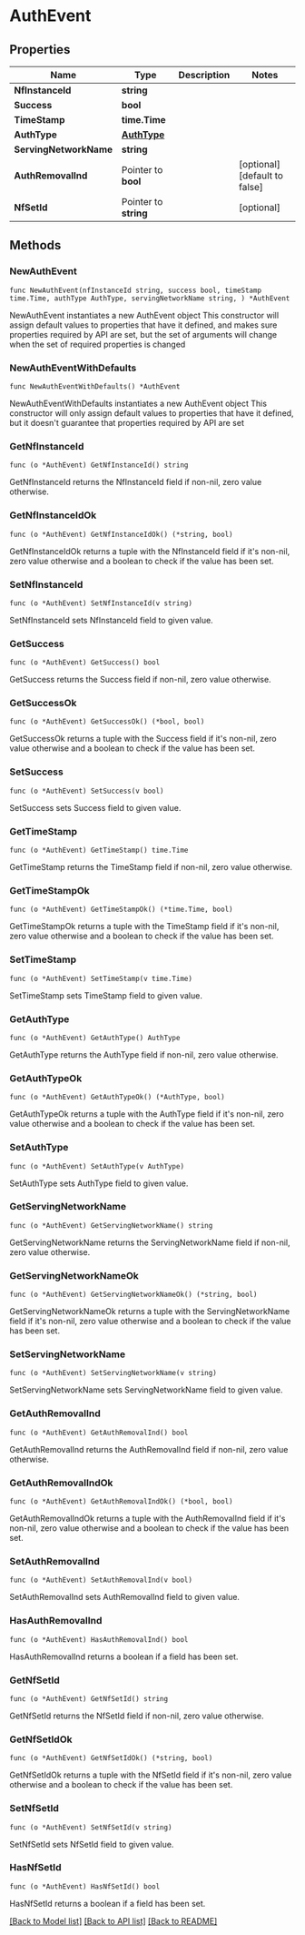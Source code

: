 # AuthEvent

## Properties

Name | Type | Description | Notes
------------ | ------------- | ------------- | -------------
**NfInstanceId** | **string** |  | 
**Success** | **bool** |  | 
**TimeStamp** | **time.Time** |  | 
**AuthType** | [**AuthType**](AuthType.md) |  | 
**ServingNetworkName** | **string** |  | 
**AuthRemovalInd** | Pointer to **bool** |  | [optional] [default to false]
**NfSetId** | Pointer to **string** |  | [optional] 

## Methods

### NewAuthEvent

`func NewAuthEvent(nfInstanceId string, success bool, timeStamp time.Time, authType AuthType, servingNetworkName string, ) *AuthEvent`

NewAuthEvent instantiates a new AuthEvent object
This constructor will assign default values to properties that have it defined,
and makes sure properties required by API are set, but the set of arguments
will change when the set of required properties is changed

### NewAuthEventWithDefaults

`func NewAuthEventWithDefaults() *AuthEvent`

NewAuthEventWithDefaults instantiates a new AuthEvent object
This constructor will only assign default values to properties that have it defined,
but it doesn't guarantee that properties required by API are set

### GetNfInstanceId

`func (o *AuthEvent) GetNfInstanceId() string`

GetNfInstanceId returns the NfInstanceId field if non-nil, zero value otherwise.

### GetNfInstanceIdOk

`func (o *AuthEvent) GetNfInstanceIdOk() (*string, bool)`

GetNfInstanceIdOk returns a tuple with the NfInstanceId field if it's non-nil, zero value otherwise
and a boolean to check if the value has been set.

### SetNfInstanceId

`func (o *AuthEvent) SetNfInstanceId(v string)`

SetNfInstanceId sets NfInstanceId field to given value.


### GetSuccess

`func (o *AuthEvent) GetSuccess() bool`

GetSuccess returns the Success field if non-nil, zero value otherwise.

### GetSuccessOk

`func (o *AuthEvent) GetSuccessOk() (*bool, bool)`

GetSuccessOk returns a tuple with the Success field if it's non-nil, zero value otherwise
and a boolean to check if the value has been set.

### SetSuccess

`func (o *AuthEvent) SetSuccess(v bool)`

SetSuccess sets Success field to given value.


### GetTimeStamp

`func (o *AuthEvent) GetTimeStamp() time.Time`

GetTimeStamp returns the TimeStamp field if non-nil, zero value otherwise.

### GetTimeStampOk

`func (o *AuthEvent) GetTimeStampOk() (*time.Time, bool)`

GetTimeStampOk returns a tuple with the TimeStamp field if it's non-nil, zero value otherwise
and a boolean to check if the value has been set.

### SetTimeStamp

`func (o *AuthEvent) SetTimeStamp(v time.Time)`

SetTimeStamp sets TimeStamp field to given value.


### GetAuthType

`func (o *AuthEvent) GetAuthType() AuthType`

GetAuthType returns the AuthType field if non-nil, zero value otherwise.

### GetAuthTypeOk

`func (o *AuthEvent) GetAuthTypeOk() (*AuthType, bool)`

GetAuthTypeOk returns a tuple with the AuthType field if it's non-nil, zero value otherwise
and a boolean to check if the value has been set.

### SetAuthType

`func (o *AuthEvent) SetAuthType(v AuthType)`

SetAuthType sets AuthType field to given value.


### GetServingNetworkName

`func (o *AuthEvent) GetServingNetworkName() string`

GetServingNetworkName returns the ServingNetworkName field if non-nil, zero value otherwise.

### GetServingNetworkNameOk

`func (o *AuthEvent) GetServingNetworkNameOk() (*string, bool)`

GetServingNetworkNameOk returns a tuple with the ServingNetworkName field if it's non-nil, zero value otherwise
and a boolean to check if the value has been set.

### SetServingNetworkName

`func (o *AuthEvent) SetServingNetworkName(v string)`

SetServingNetworkName sets ServingNetworkName field to given value.


### GetAuthRemovalInd

`func (o *AuthEvent) GetAuthRemovalInd() bool`

GetAuthRemovalInd returns the AuthRemovalInd field if non-nil, zero value otherwise.

### GetAuthRemovalIndOk

`func (o *AuthEvent) GetAuthRemovalIndOk() (*bool, bool)`

GetAuthRemovalIndOk returns a tuple with the AuthRemovalInd field if it's non-nil, zero value otherwise
and a boolean to check if the value has been set.

### SetAuthRemovalInd

`func (o *AuthEvent) SetAuthRemovalInd(v bool)`

SetAuthRemovalInd sets AuthRemovalInd field to given value.

### HasAuthRemovalInd

`func (o *AuthEvent) HasAuthRemovalInd() bool`

HasAuthRemovalInd returns a boolean if a field has been set.

### GetNfSetId

`func (o *AuthEvent) GetNfSetId() string`

GetNfSetId returns the NfSetId field if non-nil, zero value otherwise.

### GetNfSetIdOk

`func (o *AuthEvent) GetNfSetIdOk() (*string, bool)`

GetNfSetIdOk returns a tuple with the NfSetId field if it's non-nil, zero value otherwise
and a boolean to check if the value has been set.

### SetNfSetId

`func (o *AuthEvent) SetNfSetId(v string)`

SetNfSetId sets NfSetId field to given value.

### HasNfSetId

`func (o *AuthEvent) HasNfSetId() bool`

HasNfSetId returns a boolean if a field has been set.


[[Back to Model list]](../README.md#documentation-for-models) [[Back to API list]](../README.md#documentation-for-api-endpoints) [[Back to README]](../README.md)


